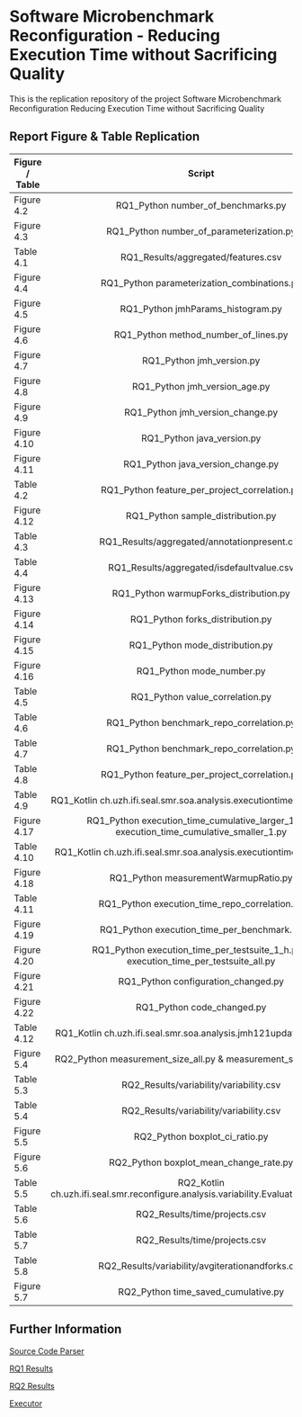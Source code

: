 # Software Microbenchmark Reconfiguration - Reducing Execution Time without Sacrificing Quality

This is the replication repository of the project Software Microbenchmark Reconfiguration Reducing Execution Time without Sacrificing Quality

## Report Figure & Table Replication

| Figure / Table     | Script           |
| ------------- |:-------------:|
| Figure 4.2 | RQ1_Python number_of_benchmarks.py |
| Figure 4.3 | RQ1_Python number_of_parameterization.py |
| Table 4.1 | RQ1_Results/aggregated/features.csv |
| Figure 4.4 | RQ1_Python parameterization_combinations.py |
| Figure 4.5 | RQ1_Python jmhParams_histogram.py |
| Figure 4.6 | RQ1_Python method_number_of_lines.py |
| Figure 4.7 | RQ1_Python jmh_version.py |
| Figure 4.8 | RQ1_Python jmh_version_age.py |
| Figure 4.9 | RQ1_Python jmh_version_change.py |
| Figure 4.10 | RQ1_Python java_version.py |
| Figure 4.11 | RQ1_Python java_version_change.py |
| Table 4.2 | RQ1_Python feature_per_project_correlation.py |
| Figure 4.12 | RQ1_Python sample_distribution.py |
| Table 4.3 | RQ1_Results/aggregated/annotationpresent.csv |
| Table 4.4 | RQ1_Results/aggregated/isdefaultvalue.csv |
| Figure 4.13 | RQ1_Python warmupForks_distribution.py |
| Figure 4.14 | RQ1_Python forks_distribution.py |
| Figure 4.15 | RQ1_Python mode_distribution.py |
| Figure 4.16 | RQ1_Python mode_number.py |
| Table 4.5 | RQ1_Python value_correlation.py |
| Table 4.6 | RQ1_Python benchmark_repo_correlation.py |
| Table 4.7 | RQ1_Python benchmark_repo_correlation.py |
| Table 4.8 | RQ1_Python feature_per_project_correlation.py |
| Table 4.9 | RQ1_Kotlin ch.uzh.ifi.seal.smr.soa.analysis.executiontimematrix.MainKt |
| Figure 4.17 | RQ1_Python execution_time_cumulative_larger_1.py + execution_time_cumulative_smaller_1.py |
| Table 4.10 | RQ1_Kotlin ch.uzh.ifi.seal.smr.soa.analysis.executiontimeratio.MainKt |
| Figure 4.18 | RQ1_Python measurementWarmupRatio.py |
| Table 4.11 | RQ1_Python execution_time_repo_correlation.py |
| Figure 4.19 | RQ1_Python execution_time_per_benchmark.py |
| Figure 4.20 | RQ1_Python execution_time_per_testsuite_1_h.py + execution_time_per_testsuite_all.py |
| Figure 4.21 | RQ1_Python configuration_changed.py |
| Figure 4.22 | RQ1_Python code_changed.py |
| Table 4.12 | RQ1_Kotlin ch.uzh.ifi.seal.smr.soa.analysis.jmh121update.AnalysisKt |
| Figure 5.4 | RQ2_Python measurement_size_all.py & measurement_size_single.py |
| Table 5.3 | RQ2_Results/variability/variability.csv |
| Table 5.4 | RQ2_Results/variability/variability.csv |
| Figure 5.5 | RQ2_Python boxplot_ci_ratio.py |
| Figure 5.6 | RQ2_Python boxplot_mean_change_rate.py |
| Table 5.5 | RQ2_Kotlin ch.uzh.ifi.seal.smr.reconfigure.analysis.variability.EvaluationReachedKt |
| Table 5.6 | RQ2_Results/time/projects.csv |
| Table 5.7 | RQ2_Results/time/projects.csv |
| Table 5.8 | RQ2_Results/variability/avgiterationandforks.csv |
| Figure 5.7 | RQ2_Python time_saved_cumulative.py |


## Further Information

[Source Code Parser](RQ1_Kotlin/README.md)

[RQ1 Results](RQ1_Results/README.md)

[RQ2 Results](RQ2_Results/README.md)

[Executor](executor/README.md)